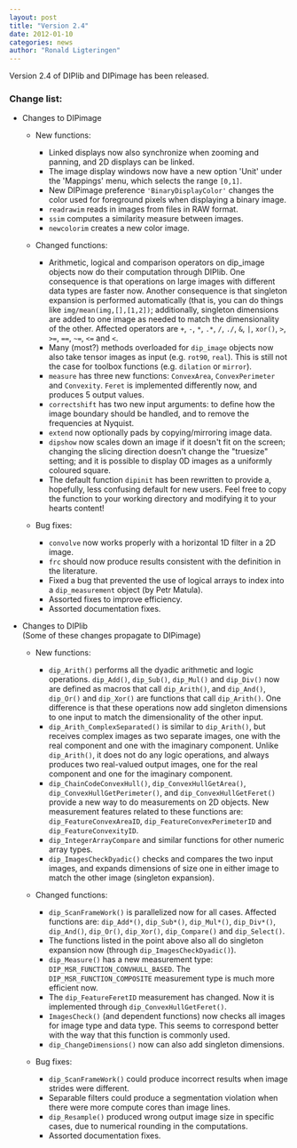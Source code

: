 ```yaml
---
layout: post
title: "Version 2.4"
date: 2012-01-10
categories: news
author: "Ronald Ligteringen"
---
```


Version 2.4 of DIPlib and DIPimage has been released.

<h3>Change list:</h3>

- Changes to DIPimage

    - New functions:
        - Linked displays now also synchronize when zooming and panning, and 2D displays can be linked.
        - The image display windows now have a new option 'Unit' under the 'Mappings' menu, which selects the range `[0,1]`.
        - New DIPimage preference `'BinaryDisplayColor'` changes the color used for foreground pixels when displaying a binary image.
        - `readrawim` reads in images from files in RAW format.
        - `ssim` computes a similarity measure between images.
        - `newcolorim` creates a new color image.

    - Changed functions:
        - Arithmetic, logical and comparison operators on dip_image objects now do their computation through DIPlib. One consequence is that operations on large images with different data types are faster now. Another consequence is that singleton expansion is performed automatically (that is, you can do things like `img/mean(img,[],[1,2])`; additionally, singleton dimensions are added to one image as needed to match the dimensionality of the other. Affected operators are `+`, `-`, `*`, `.*`, `/`, `./`, `&`, `|`, `xor()`, `>`, `>=`, `==`, `~=`, `<=` and `<`.
        - Many (most?) methods overloaded for `dip_image` objects now also take tensor images as input (e.g. `rot90`, `real`). This is still not the case for toolbox functions (e.g. `dilation` or `mirror`).
        - `measure` has three new functions: `ConvexArea`, `ConvexPerimeter` and `Convexity`. `Feret` is implemented differently now, and produces 5 output values.
        - `correctshift` has two new input arguments: to define how the image boundary should be handled, and to remove the frequencies at Nyquist.
        - `extend` now optionally pads by copying/mirroring image data.
        - `dipshow` now scales down an image if it doesn't fit on the screen; changing the slicing direction doesn't change the "truesize" setting; and it is possible to display 0D images as a uniformly coloured square.
        - The default function `dipinit` has been rewritten to provide a, hopefully, less confusing default for new users. Feel free to copy the function to your working directory and modifying it to your hearts content!

    - Bug fixes:
        - `convolve` now works properly with a horizontal 1D filter in a 2D image.
        - `frc` should now produce results consistent with the definition in the literature.
        - Fixed a bug that prevented the use of logical arrays to index into a `dip_measurement` object (by Petr Matula).
        - Assorted fixes to improve efficiency.
        - Assorted documentation fixes.

- Changes to DIPlib  
(Some of these changes propagate to DIPimage)

    - New functions:
        - `dip_Arith()` performs all the dyadic arithmetic and logic operations. `dip_Add()`, `dip_Sub()`, `dip_Mul()` and `dip_Div()` now are defined as macros that call `dip_Arith()`, and `dip_And()`, `dip_Or()` and `dip_Xor()` are functions that call `dip_Arith()`. One difference is that these operations now add singleton dimensions to one input to match the dimensionality of the other input.
        - `dip_Arith_ComplexSeparated()` is similar to `dip_Arith()`, but receives complex images as two separate images, one with the real component and one with the imaginary component. Unlike `dip_Arith()`, it does not do any logic operations, and always produces two real-valued output images, one for the real component and one for the imaginary component.
        - `dip_ChainCodeConvexHull()`, `dip_ConvexHullGetArea()`, `dip_ConvexHullGetPerimeter()`, and `dip_ConvexHullGetFeret()` provide a new way to do measurements on 2D objects. New measurement features related to these functions are: `dip_FeatureConvexAreaID`, `dip_FeatureConvexPerimeterID` and `dip_FeatureConvexityID`.
        - `dip_IntegerArrayCompare` and similar functions for other numeric array types.
        - `dip_ImagesCheckDyadic()` checks and compares the two input images, and expands dimensions of size one in either image to match the other image (singleton expansion).

    - Changed functions:
        - `dip_ScanFrameWork()` is parallelized now for all cases. Affected functions are: `dip_Add*()`, `dip_Sub*()`, `dip_Mul*()`, `dip_Div*()`, `dip_And()`, `dip_Or()`, `dip_Xor()`, `dip_Compare()` and `dip_Select()`.
        - The functions listed in the point above also all do singleton expansion now (through `dip_ImagesCheckDyadic()`).
        - `dip_Measure()` has a new measurement type: `DIP_MSR_FUNCTION_CONVHULL_BASED`. The `DIP_MSR_FUNCTION_COMPOSITE` measurement type is much more efficient now.
        - The `dip_FeatureFeretID` measurement has changed. Now it is implemented through `dip_ConvexHullGetFeret()`.
        - `ImagesCheck()` (and dependent functions) now checks all images for image type and data type. This seems to correspond better with the way that this function is commonly used.
        - `dip_ChangeDimensions()` now can also add singleton dimensions.

    - Bug fixes:
        - `dip_ScanFrameWork()` could produce incorrect results when image strides were different.
        - Separable filters could produce a segmentation violation when there were more compute cores than image lines.
        - `dip_Resample()` produced wrong output image size in specific cases, due to numerical rounding in the computations.
        - Assorted documentation fixes.
